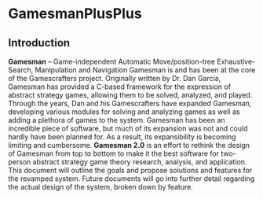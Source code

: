 GamesmanPlusPlus
================

Introduction
------------

**Gamesman** – Game-independent Automatic Move/position-tree Exhaustive-Search, Manipulation and Navigation Gamesman is and has been at the core of the Gamescrafters project. Originally written by Dr. Dan Garcia, Gamesman has provided a C-based framework for the expression of abstract strategy games, allowing them to be solved, analyzed, and played. Through the years, Dan and his Gamescrafters have expanded Gamesman, developing various modules for solving and analyzing games as well as adding a plethora of games to the system. Gamesman has been an incredible piece of software, but much of its expansion was not and could hardly have been planned for. As a result, its expansibility is becoming limiting and cumbersome. **Gamesman 2.0** is an effort to rethink the design of Gamesman from top to bottom to make it the best software for two-person abstract strategy game theory research, analysis, and application. This document will outline the goals and propose solutions and features for the revamped system. Future documents will go into further detail regarding the actual design of the system, broken down by feature.
